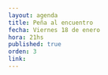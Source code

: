 ```yaml
---
layout: agenda
title: Peña al encuentro
fecha: Viernes 18 de enero
hora: 21hs
published: true
orden: 3
link: 
---
```

